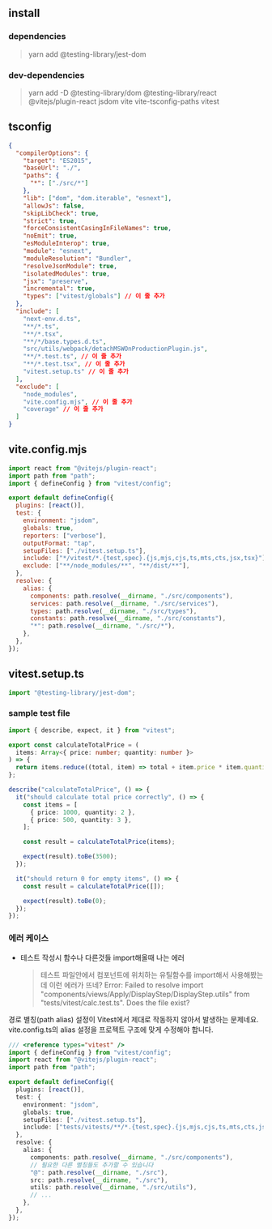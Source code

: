 ## install

### dependencies

> yarn add @testing-library/jest-dom

### dev-dependencies

> yarn add -D @testing-library/dom @testing-library/react @vitejs/plugin-react jsdom vite vite-tsconfig-paths vitest

## tsconfig

```json
{
  "compilerOptions": {
    "target": "ES2015",
    "baseUrl": "./",
    "paths": {
      "*": ["./src/*"]
    },
    "lib": ["dom", "dom.iterable", "esnext"],
    "allowJs": false,
    "skipLibCheck": true,
    "strict": true,
    "forceConsistentCasingInFileNames": true,
    "noEmit": true,
    "esModuleInterop": true,
    "module": "esnext",
    "moduleResolution": "Bundler",
    "resolveJsonModule": true,
    "isolatedModules": true,
    "jsx": "preserve",
    "incremental": true,
    "types": ["vitest/globals"] // 이 줄 추가
  },
  "include": [
    "next-env.d.ts",
    "**/*.ts",
    "**/*.tsx",
    "**/*/base.types.d.ts",
    "src/utils/webpack/detachMSWOnProductionPlugin.js",
    "**/*.test.ts", // 이 줄 추가
    "**/*.test.tsx", // 이 줄 추가
    "vitest.setup.ts" // 이 줄 추가
  ],
  "exclude": [
    "node_modules",
    "vite.config.mjs", // 이 줄 추가
    "coverage" // 이 줄 추가
  ]
}
```

## vite.config.mjs

```js
import react from "@vitejs/plugin-react";
import path from "path";
import { defineConfig } from "vitest/config";

export default defineConfig({
  plugins: [react()],
  test: {
    environment: "jsdom",
    globals: true,
    reporters: ["verbose"],
    outputFormat: "tap",
    setupFiles: ["./vitest.setup.ts"],
    include: ["*/vitest/*.{test,spec}.{js,mjs,cjs,ts,mts,cts,jsx,tsx}"],
    exclude: ["**/node_modules/**", "**/dist/**"],
  },
  resolve: {
    alias: {
      components: path.resolve(__dirname, "./src/components"),
      services: path.resolve(__dirname, "./src/services"),
      types: path.resolve(__dirname, "./src/types"),
      constants: path.resolve(__dirname, "./src/constants"),
      "*": path.resolve(__dirname, "./src/*"),
    },
  },
});
```

## vitest.setup.ts

```ts
import "@testing-library/jest-dom";
```

### sample test file

```ts
import { describe, expect, it } from "vitest";

export const calculateTotalPrice = (
  items: Array<{ price: number; quantity: number }>
) => {
  return items.reduce((total, item) => total + item.price * item.quantity, 0);
};

describe("calculateTotalPrice", () => {
  it("should calculate total price correctly", () => {
    const items = [
      { price: 1000, quantity: 2 },
      { price: 500, quantity: 3 },
    ];

    const result = calculateTotalPrice(items);

    expect(result).toBe(3500);
  });

  it("should return 0 for empty items", () => {
    const result = calculateTotalPrice([]);

    expect(result).toBe(0);
  });
});
```

### 에러 케이스

- 테스트 작성시 함수나 다른것들 import해올때 나는 에러
  > 테스트 파일안에서 컴포넌트에 위치하는 유틸함수를 import해서 사용해봤는데 이런 에러가 뜨네? Error: Failed to resolve import "components/views/Apply/DisplayStep/DisplayStep.utils" from "tests/vitest/calc.test.ts". Does the file exist?

경로 별칭(path alias) 설정이 Vitest에서 제대로 작동하지 않아서 발생하는 문제네요. vite.config.ts의 alias 설정을 프로젝트 구조에 맞게 수정해야 합니다.

```ts
/// <reference types="vitest" />
import { defineConfig } from "vitest/config";
import react from "@vitejs/plugin-react";
import path from "path";

export default defineConfig({
  plugins: [react()],
  test: {
    environment: "jsdom",
    globals: true,
    setupFiles: ["./vitest.setup.ts"],
    include: ["tests/vitests/**/*.{test,spec}.{js,mjs,cjs,ts,mts,cts,jsx,tsx}"],
  },
  resolve: {
    alias: {
      components: path.resolve(__dirname, "./src/components"),
      // 필요한 다른 별칭들도 추가할 수 있습니다
      "@": path.resolve(__dirname, "./src"),
      src: path.resolve(__dirname, "./src"),
      utils: path.resolve(__dirname, "./src/utils"),
      // ...
    },
  },
});
```
